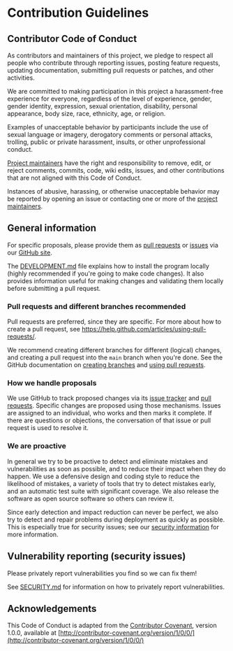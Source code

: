 # Contribution Guidelines

## Contributor Code of Conduct
As contributors and maintainers of this project, we pledge to respect all people who contribute through reporting issues, posting feature requests, updating documentation, submitting pull requests or patches, and other activities.

We are committed to making participation in this project a harassment-free experience for everyone, regardless of the level of experience, gender, gender identity, expression, sexual orientation, disability, personal appearance, body size, race, ethnicity, age, or religion.

Examples of unacceptable behavior by participants include the use of sexual language or imagery, derogatory comments or personal attacks, trolling, public or private harassment, insults, or other unprofessional conduct.

[Project maintainers](MAINTAINERS.md) have the right and responsibility to remove, edit, or reject comments, commits, code, wiki edits, issues, and other contributions that are not aligned with this Code of Conduct.

Instances of abusive, harassing, or otherwise unacceptable behavior may be reported by opening an issue or contacting one or more of the [project maintainers](MAINTAINERS.md).

## General information
<!-- [BEGIN] General Information -->
For specific proposals, please provide them as [pull requests](https://github.com/coreinfrastructure/best-practices-badge/pulls) or [issues](https://github.com/coreinfrastructure/best-practices-badge/issues) via our [GitHub site](https://github.com/davidbrownell/SimpleSchemaGenerator).
<!-- [END] General Information -->

The [DEVELOPMENT.md](DEVELOPMENT.md) file explains how to install the program locally (highly recommended if you're going to make code changes). It also provides information useful for making changes and validating them locally before submitting a pull request.

### Pull requests and different branches recommended
<!-- [BEGIN] Pull Requests and Branches -->
Pull requests are preferred, since they are specific. For more about how to create a pull request, see https://help.github.com/articles/using-pull-requests/.

We recommend creating different branches for different (logical) changes, and creating a pull request into the `main` branch when you're done. See the GitHub documentation on [creating branches](https://help.github.com/articles/creating-and-deleting-branches-within-your-repository/) and [using pull requests](https://help.github.com/articles/using-pull-requests/).
<!-- [END] Pull Requests and Branches -->

### How we handle proposals
<!-- [BEGIN] Proposals -->
We use GitHub to track proposed changes via its [issue tracker](https://github.com/coreinfrastructure/best-practices-badge/issues) and [pull requests](https://github.com/coreinfrastructure/best-practices-badge/pulls). Specific changes are proposed using those mechanisms. Issues are assigned to an individual, who works and then marks it complete. If there are questions or objections, the conversation of that issue or pull request is used to resolve it.
<!-- [END] Proposals -->

### We are proactive
In general we try to be proactive to detect and eliminate mistakes and vulnerabilities as soon as possible, and to reduce their impact when they do happen. We use a defensive design and coding style to reduce the likelihood of mistakes, a variety of tools that try to detect mistakes early, and an automatic test suite with significant coverage. We also release the software as open source software so others can review it.

Since early detection and impact reduction can never be perfect, we also try to detect and repair problems during deployment as quickly as possible. This is especially true for security issues; see our [security information](#vulnerability-reporting-security-issues) for more information.

## Vulnerability reporting (security issues)
Please privately report vulnerabilities you find so we can fix them!

See [SECURITY.md](SECURITY.md) for information on how to privately report vulnerabilities.

## Acknowledgements

This Code of Conduct is adapted from the [Contributor Covenant](http://contributor-covenant.org), version 1.0.0, available at [http://contributor-covenant.org/version/1/0/0/](http://contributor-covenant.org/version/1/0/0/)
